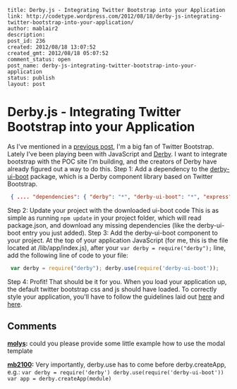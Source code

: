 ```
title: Derby.js - Integrating Twitter Bootstrap into your Application
link: http://codetype.wordpress.com/2012/08/18/derby-js-integrating-twitter-bootstrap-into-your-application/
author: mablair2
description: 
post_id: 236
created: 2012/08/18 13:07:52
created_gmt: 2012/08/18 05:07:52
comment_status: open
post_name: derby-js-integrating-twitter-bootstrap-into-your-application
status: publish
layout: post
```

# Derby.js - Integrating Twitter Bootstrap into your Application

As I've mentioned in a [previous post](http://codetype.wordpress.com/2012/05/04/why-use-twitter-bootstrap/), I'm a big fan of Twitter Bootstrap. Lately I've been playing been with JavaScript and [Derby](http://www.derbyjs.com). I want to integrate bootstrap with the POC site I'm building, and the creators of Derby have already figured out a way to do this. Step 1: Add a dependency to the [derby-ui-boot](https://github.com/codeparty/derby-ui-boot/) package, which is a Derby component library based on Twitter Bootstrap. 
``` json
 { .... "dependencies": { "derby": "*", "derby-ui-boot": "*", "express": "3.0.0beta4", "gzippo": ">=0.1.7" }, .... } 
```

 Step 2: Update your project with the downloaded ui-boot code This is as simple as running `npm update` in your project folder, which will read package.json, and download any missing dependencies (like the derby-ui-boot entry you just added). Step 3: Add the derby-ui-boot component to your project. At the top of your application JavaScript (for me, this is the file located at /lib/app/index.js), after your `var derby = require("derby");` line, add the following line of code to your file: 
``` js
 var derby = require("derby"); derby.use(require('derby-ui-boot')); 
```

 Step 4: Profit! That should be it for you. When you load your application up, the default twitter bootstrap css and js should have loaded. To correctly style your application, you'll have to follow the guidelines laid out [here](http://twitter.github.com/bootstrap/scaffolding.html) and [here](http://twitter.github.com/bootstrap/base-css.html).

## Comments

**[molys](#99 "2013-03-03 22:50:34"):** could you please provide some little example how to use the modal template

**[mb2100](#103 "2013-05-14 03:05:15"):** Very importantly, derby.use has to come before derby.createApp, e.g.: ` var derby = require('derby') derby.use(require('derby-ui-boot')) var app = derby.createApp(module) `

